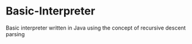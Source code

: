 # Basic-Interpreter
Basic interpreter written in Java using the concept of recursive descent parsing
